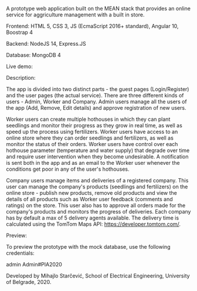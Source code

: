A prototype web application built on the MEAN stack that provides an online service for aggriculture management with a built in store.

Frontend: HTML 5, CSS 3, JS (EcmaScript 2016+ standard), Angular 10, Boostrap 4

Backend: NodeJS 14, Express.JS

Database: MongoDB 4

Live demo:

Description:

The app is divided into two distinct parts - the guest pages (Login/Register) and the user pages (the actual service). There are three different kinds of users - Admin, Worker and Company. Admin users manage all the users of the app (Add, Remove, Edit details) and approve registration of new users. 

Worker users can create multiple hothouses in which they can plant seedlings and monitor their progress as they grow in real time, as well as speed up the process using fertilizers. Worker users have access to an online store where they can order seedlings and fertilizers, as well as monitor the status of their orders. Worker users have control over each hothouse parameter (temperature and water supply) that degrade over time and require user intervention when they become undesirable. A notification is sent both in the app and as an email to the Worker user whenever the conditions get poor in any of the user's hothouses.

Company users manage items and deliveries of a registered company. This user can manage the company's products (seedlings and fertilizers) on the online store - publish new products, remove old products and view the details of all products such as Worker user feedback (comments and ratings) on the store. This user also has to approve all orders made for the company's products and monitors the progress of deliveries. Each company has by default a max of 5 delivery agents available. The delivery time is calculated using the TomTom Maps API: https://developer.tomtom.com/.

Preview:

To preview the prototype with the mock database, use the following credentials:

admin
Admin#PIA2020
 
Developed by Mihajlo Starčević, School of Electrical Engineering, University of Belgrade, 2020.
